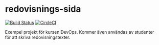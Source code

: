 # redovisnings-sida
[![Build Status](https://travis-ci.com/AndreasArne/redovisnings-sida.svg?branch=master)](https://travis-ci.com/AndreasArne/redovisnings-sida) [![CircleCI](https://circleci.com/gh/AndreasArne/redovisnings-sida/tree/master.svg?style=svg)](https://circleci.com/gh/AndreasArne/redovisnings-sida/tree/master)

Exempel projekt för kursen DevOps. Kommer även användas av studenter för att skriva redovisningstexter.
